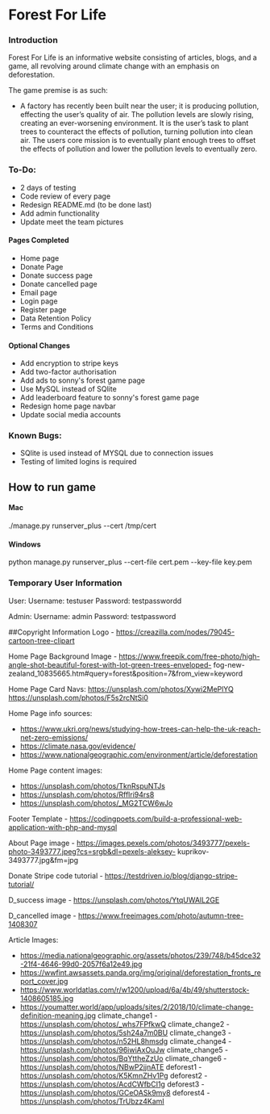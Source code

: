 # Forest For Life

### Introduction
Forest For Life is an informative website consisting of articles, blogs, and a game, all revolving around climate
change with an emphasis on deforestation.

The game premise is as such:

- A factory has recently been built near the user; it is producing pollution, effecting the user’s quality of air. 
The pollution levels are slowly rising, creating an ever-worsening environment. It is the user’s task to plant trees to
counteract the effects of pollution, turning pollution into clean air. The users core mission is to eventually plant 
enough trees to offset the effects of pollution and lower the pollution levels to eventually zero.

### To-Do:
- 2 days of testing
- Code review of every page
- Redesign README.md (to be done last)
- Add admin functionality
- Update meet the team pictures 

#### Pages Completed
- Home page
- Donate Page
- Donate success page
- Donate cancelled page
- Email page
- Login page
- Register page
- Data Retention Policy
- Terms and Conditions

#### Optional Changes
- Add encryption to stripe keys
- Add two-factor authorisation
- Add ads to sonny's forest game page
- Use MySQL instead of SQlite
- Add leaderboard feature to sonny's forest game page
- Redesign home page navbar
- Update social media accounts

### Known Bugs:
- SQlite is used instead of MYSQL due to connection issues
- Testing of limited logins is required

## How to run game
#### Mac
./manage.py runserver_plus --cert /tmp/cert
#### Windows
python manage.py runserver_plus --cert-file cert.pem --key-file key.pem

### Temporary User Information
User:
Username: testuser
Password: testpasswordd

Admin:
Username: admin
Password: testpassword

##Copyright Information
Logo - https://creazilla.com/nodes/79045-cartoon-tree-clipart

Home Page Background Image - https://www.freepik.com/free-photo/high-angle-shot-beautiful-forest-with-lot-green-trees-enveloped-
fog-new-zealand_10835665.htm#query=forest&position=7&from_view=keyword

Home Page Card Navs:
https://unsplash.com/photos/Xywi2MePlYQ
https://unsplash.com/photos/F5s2rcNtSi0

Home Page info sources:
- https://www.ukri.org/news/studying-how-trees-can-help-the-uk-reach-net-zero-emissions/
- https://climate.nasa.gov/evidence/
- https://www.nationalgeographic.com/environment/article/deforestation

Home Page content images:
- https://unsplash.com/photos/TknRspuNTJs
- https://unsplash.com/photos/Rfflri94rs8
- https://unsplash.com/photos/_MG2TCW6wJo

Footer Template - https://codingpoets.com/build-a-professional-web-application-with-php-and-mysql

About Page image - https://images.pexels.com/photos/3493777/pexels-photo-3493777.jpeg?cs=srgb&dl=pexels-aleksey-
kuprikov-3493777.jpg&fm=jpg

Donate Stripe code tutorial - https://testdriven.io/blog/django-stripe-tutorial/

D_success image - https://unsplash.com/photos/YtqUWAlL2GE

D_cancelled image - https://www.freeimages.com/photo/autumn-tree-1408307

Article Images:
- https://media.nationalgeographic.org/assets/photos/239/748/b45dce32-21f4-4646-99d0-2057f6a12e49.jpg
- https://wwfint.awsassets.panda.org/img/original/deforestation_fronts_report_cover.jpg
- https://www.worldatlas.com/r/w1200/upload/6a/4b/49/shutterstock-1408605185.jpg
- https://youmatter.world/app/uploads/sites/2/2018/10/climate-change-definition-meaning.jpg
climate_change1 - https://unsplash.com/photos/_whs7FPfkwQ
climate_change2 - https://unsplash.com/photos/5sh24a7m0BU
climate_change3 - https://unsplash.com/photos/n52HL8hmsdg
climate_change4 - https://unsplash.com/photos/96iwiAxOuJw
climate_change5 - https://unsplash.com/photos/BqYttheZzUo
climate_change6 - https://unsplash.com/photos/NBwP2jjnATE
deforest1 - https://unsplash.com/photos/K5KmnZHv1Pg
deforest2 - https://unsplash.com/photos/AcdCWfbCI1g
deforest3 - https://unsplash.com/photos/GCeOASk9my8
deforest4 - https://unsplash.com/photos/TrUbzz4KamI
